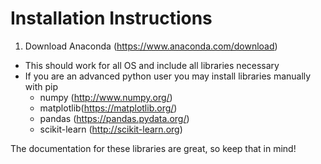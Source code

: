 # Installation Instructions

1. Download Anaconda (https://www.anaconda.com/download)
* This should work for all OS and include all libraries necessary
* If you are an advanced python user you may install libraries manually with pip
  *  numpy (http://www.numpy.org/)
  *  matplotlib(https://matplotlib.org/)
  *  pandas (https://pandas.pydata.org/)
  *  scikit-learn (http://scikit-learn.org)

The documentation for these libraries are great, so keep that in mind!
